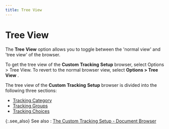 ```yaml
---
title: Tree View
---
```


# Tree View


The **Tree** **View** option allows you to toggle between the 'normal view' and 'tree view' of the browser.


To get the tree view of the **Custom** **Tracking** **Setup** browser, select Options > Tree View. To revert to the normal browser view, select **Options &gt; Tree View** .


The tree view of the **Custom** **Tracking** **Setup** browser is divided into the following three sections:

- [Tracking Category]({{site.ct_baseurl}}/misc/the_tracking_category_section_ct_cust_set_up_brsr_wo.html)
- [Tracking Groups]({{site.ct_baseurl}}/misc/the_tracking_groups_section_ct_set_up_wo_brsr.html)
- [Tracking Choices]({{site.ct_baseurl}}/misc/the_tracking_choices_section_2.html)



{:.see_also}
See also
: [The Custom Tracking Setup - Document Browser]({{site.ct_baseurl}}/document-tracking/tracking-work-orders/the_custom_tracking_setup_document_browser.html)
